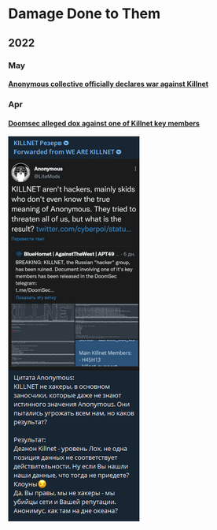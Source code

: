 # Damage Done to Them

## 2022

### May

#### [Anonymous collective officially declares war against Killnet](https://twitter.com/YourAnonOne/status/1528048043647434752?s=19)

### Apr

#### [Doomsec alleged dox against one of Killnet key members](https://t.me/killnet\_hacking/94)

<img src="../.gitbook/assets/image (1).png" alt="" data-size="original">
